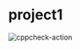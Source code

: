 # project1
![cppcheck-action](https://github.com/stepin104773/project1/workflows/cppcheck-action/badge.svg)
